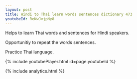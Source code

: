 ```yaml
---
layout: post
title: Hindi to Thai learn words sentences dictionary 473 
youtubeId: ReKwJvjpNy8
---
```

 
 
Helps to learn Thai words and sentences for Hindi speakers.

Opportunitiy to repeat the words sentences. 

Practice Thai language. 
 
{% include youtubePlayer.html id=page.youtubeId %}
 
 
{% include analytics.html %}